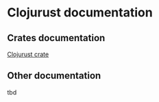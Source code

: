 # Clojurust documentation
## Crates documentation
[Clojurust crate](https://clojurust.github.io/clojurust.doc/clojurust/)

## Other documentation
tbd














